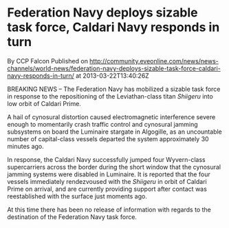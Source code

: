 # Federation Navy deploys sizable task force, Caldari Navy responds in turn
By CCP Falcon
Published on http://community.eveonline.com/news/news-channels/world-news/federation-navy-deploys-sizable-task-force-caldari-navy-responds-in-turn/ at 2013-03-22T13:40:26Z

BREAKING NEWS – The Federation Navy has mobilized a sizable task force in response to the repositioning of the Leviathan-class titan _Shiigeru_ into low orbit of Caldari Prime.

A hail of cynosural distortion caused electromagnetic interference severe enough to momentarily crash traffic control and cynosural jamming subsystems on board the Luminaire stargate in Algogille, as an uncountable number of capital-class vessels departed the system approximately 30 minutes ago.&nbsp;

In response, the Caldari Navy successfully jumped four Wyvern-class supercarriers across the border during the short window that the cynosural jamming systems were disabled in Luminaire. It is reported that the four vessels immediately rendezvoused with the _Shiigeru_ in orbit of Caldari Prime on arrival, and are currently providing support after contact was reestablished with the surface just moments ago.

At this time there has been no release of information with regards to the destination of the Federation Navy task force.

